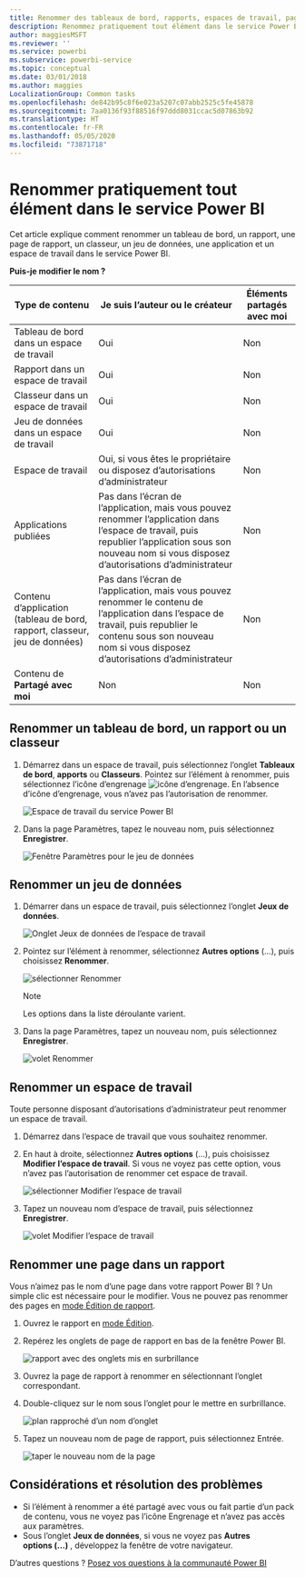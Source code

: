 ```yaml
---
title: Renommer des tableaux de bord, rapports, espaces de travail, pages de rapport, jeu de données
description: Renommez pratiquement tout élément dans le service Power BI.
author: maggiesMSFT
ms.reviewer: ''
ms.service: powerbi
ms.subservice: powerbi-service
ms.topic: conceptual
ms.date: 03/01/2018
ms.author: maggies
LocalizationGroup: Common tasks
ms.openlocfilehash: de842b95c8f6e023a5207c07abb2525c5fe45878
ms.sourcegitcommit: 7aa0136f93f88516f97ddd8031ccac5d07863b92
ms.translationtype: HT
ms.contentlocale: fr-FR
ms.lasthandoff: 05/05/2020
ms.locfileid: "73871718"
---
```

# <a name="rename-almost-anything-in-power-bi-service"></a>Renommer pratiquement tout élément dans le service Power BI
Cet article explique comment renommer un tableau de bord, un rapport, une page de rapport, un classeur, un jeu de données, une application et un espace de travail dans le service Power BI.

**Puis-je modifier le nom ?**

| Type de contenu | Je suis l’auteur ou le créateur | Éléments partagés avec moi |
| --- | --- | --- |
| Tableau de bord dans un espace de travail |Oui |Non |
| Rapport dans un espace de travail |Oui |Non |
| Classeur dans un espace de travail |Oui |Non |
| Jeu de données dans un espace de travail |Oui |Non |
| Espace de travail |Oui, si vous êtes le propriétaire ou disposez d’autorisations d’administrateur |Non |
| Applications publiées |Pas dans l’écran de l’application, mais vous pouvez renommer l’application dans l’espace de travail, puis republier l’application sous son nouveau nom si vous disposez d’autorisations d’administrateur |Non |
| Contenu d’application (tableau de bord, rapport, classeur, jeu de données) |Pas dans l’écran de l’application, mais vous pouvez renommer le contenu de l’application dans l’espace de travail, puis republier le contenu sous son nouveau nom si vous disposez d’autorisations d’administrateur |Non |
| Contenu de **Partagé avec moi** |Non |Non |

## <a name="rename-a-dashboard-report-or-workbook"></a>Renommer un tableau de bord, un rapport ou un classeur
1. Démarrez dans un espace de travail, puis sélectionnez l’onglet **Tableaux de bord**, **apports** ou **Classeurs**. Pointez sur l’élément à renommer, puis sélectionnez l’icône d’engrenage ![icône d’engrenage](media/service-rename/powerbi-cog-icon.png). En l’absence d’icône d’engrenage, vous n’avez pas l’autorisation de renommer.
   
   ![Espace de travail du service Power BI](media/service-rename/power-bi-workspace-dashboards.png)
2. Dans la page Paramètres, tapez le nouveau nom, puis sélectionnez **Enregistrer**.
   
   ![Fenêtre Paramètres pour le jeu de données](media/service-rename/power-bi-rename-dashboard2.png)

## <a name="rename-a-dataset"></a>Renommer un jeu de données
1. Démarrer dans un espace de travail, puis sélectionnez l’onglet **Jeux de données**.
   
   ![Onglet Jeux de données de l’espace de travail](media/service-rename/power-bi-ellipses.png)
2. Pointez sur l’élément à renommer, sélectionnez **Autres options** (...), puis choisissez **Renommer**.  
   
      ![sélectionner Renommer](media/service-rename/power-bi-rename-datasets.png)
   
   > [!NOTE]
   > Les options dans la liste déroulante varient.
   > 
   > 
3. Dans la page Paramètres, tapez un nouveau nom, puis sélectionnez **Enregistrer**.
   
     ![volet Renommer](media/service-rename/power-bi-rename.png)

## <a name="rename-a-workspace"></a>Renommer un espace de travail
Toute personne disposant d’autorisations d’administrateur peut renommer un espace de travail.

1. Démarrez dans l’espace de travail que vous souhaitez renommer.
2. En haut à droite, sélectionnez **Autres options** (...), puis choisissez **Modifier l’espace de travail**. Si vous ne voyez pas cette option, vous n’avez pas l’autorisation de renommer cet espace de travail. 
   
    ![sélectionner Modifier l’espace de travail](media/service-rename/power-bi-edit-workspace.png)
3. Tapez un nouveau nom d’espace de travail, puis sélectionnez **Enregistrer**.
   
   ![volet Modifier l’espace de travail](media/service-rename/power-bi-workspace-rename.png)

## <a name="rename-a-page-in-a-report"></a>Renommer une page dans un rapport
Vous n’aimez pas le nom d’une page dans votre rapport Power BI ?  Un simple clic est nécessaire pour le modifier. Vous ne pouvez pas renommer des pages en [mode Édition de rapport](service-interact-with-a-report-in-editing-view.md).

1. Ouvrez le rapport en [mode Édition](consumer/end-user-reading-view.md).
2. Repérez les onglets de page de rapport en bas de la fenêtre Power BI.
   
    ![rapport avec des onglets mis en surbrillance](media/service-rename/report-page-tabs-new.png)
3. Ouvrez la page de rapport à renommer en sélectionnant l’onglet correspondant.
4. Double-cliquez sur le nom sous l’onglet pour le mettre en surbrillance.  
   
    ![plan rapproché d’un nom d’onglet](media/service-rename/hilite-tab.png)
5. Tapez un nouveau nom de page de rapport, puis sélectionnez Entrée.
   
    ![taper le nouveau nom de la page](media/service-rename/new-name.png)

## <a name="considerations-and-troubleshooting"></a>Considérations et résolution des problèmes
* Si l’élément à renommer a été partagé avec vous ou fait partie d’un pack de contenu, vous ne voyez pas l’icône Engrenage et n’avez pas accès aux paramètres.
* Sous l’onglet **Jeux de données**, si vous ne voyez pas **Autres options (...)** , développez la fenêtre de votre navigateur.

D’autres questions ? [Posez vos questions à la communauté Power BI](https://community.powerbi.com/)

